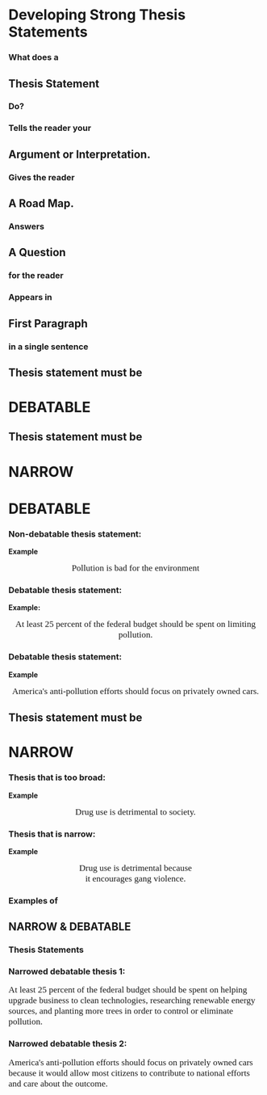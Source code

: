 # Developing Strong Thesis Statements



### What does a 
## Thesis Statement
### Do?


### Tells the reader your
## Argument or Interpretation.


### Gives the reader
## A Road Map.


### Answers
## A Question
### for the reader


### Appears in
## First Paragraph
### in a single sentence



## Thesis statement must be
# DEBATABLE


## Thesis statement must be
# NARROW



# DEBATABLE


### **Non-debatable thesis statement:**

**Example**

<div style="text-align: left; font-family: Cambria, Serif; font-size: 125%; font-weight: normal; text-align: center;">Pollution is bad for the environment</div>


### **Debatable thesis statement:**

**Example:**

<div style="text-align: left; font-family: Cambria, Serif; font-size: 125%; font-weight: normal; text-align: center;">At least 25 percent of the federal budget should be spent on limiting pollution.</div>


### **Debatable thesis statement:**

**Example**

<div style="text-align: left; font-family: Cambria, Serif; font-size: 125%; font-weight: normal; text-align: center;">America's anti-pollution efforts should focus on privately owned cars.</div>



## Thesis statement must be
# NARROW


### **Thesis that is too broad:**

**Example**

<div style="text-align: left; font-family: Cambria, Serif; font-size: 125%; font-weight: normal; text-align: center;">Drug use is detrimental to society.</div>


### **Thesis that is narrow:**

**Example**

<div style="text-align: left; font-family: Cambria, Serif; font-size: 125%; font-weight: normal; text-align: center;">Drug use is detrimental because<br /> it encourages gang violence.</div>



### Examples of 
## NARROW & DEBATABLE
### Thesis Statements


### **Narrowed debatable thesis 1:**

<div style="text-align: left; font-family: Cambria, Serif; font-size: 125%; font-weight: normal;">At least 25 percent of the federal budget should be spent on helping upgrade business to clean technologies, researching renewable energy sources, and planting more trees in order to control or eliminate pollution.</div>


### **Narrowed debatable thesis 2:**

<div style="text-align: left; font-family: Cambria, Serif; font-size: 125%; font-weight: normal;">America's anti-pollution efforts should focus on privately owned cars because it would allow most citizens to contribute to national efforts and care about the outcome.</div>